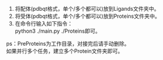1. 将配体(pdbqt格式，单个/多个都可以)放到Ligands文件夹中。
2. 将受体(pdbqt格式，单个/多个都可以)放到Proteins文件夹中。
3. 在命令行输入如下指令：  
python3 ./main.py ./Proteins即可。
  
ps：PreProteins为工作目录，对接完后请手动删除。  
如果并行多个任务，建立多个Protein文件夹即可。